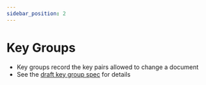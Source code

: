 ```yaml
---
sidebar_position: 2
---
```


# Key Groups

- Key groups record the key pairs allowed to change a document
- See the [draft key group spec][key_group_spec] for details


[key_group_spec]: https://github.com/p2panda/handbook/blob/key-group/specification/key_group.md